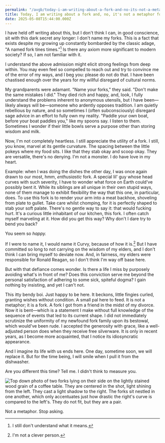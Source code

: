 ```yaml
---
permalink: "/avgb/today-i-am-writing-about-a-fork-and-no-its-not-a-metaphor-for-anything-please-stop-asking/index.html"
title: Today, I am writing about a fork and, no, it's not a metaphor for anything please stop asking
date: 2025-05-08T15:44:00.000Z
---
```


I have held off writing about this, but I don't think I can, in good conscience, sit with this dark secret any longer: I don't name my forks. This is a fact that exists despite my growing up constantly bombarded by the classic adage, "A named fork tines times."[^1] Is there any axiom more significant to modern society? If so, I am not familiar with it. 

I understand the above admission might elicit strong feelings from deep within. You may even feel so compelled to reach out and try to convince me of the error of my ways, and I beg you: please do not do that. I have been chastised enough over the years for my willful disregard of cultural norms.

My grandparents were adamant. "Name your forks," they said. "Don't make the same mistakes I did." They died rich and happy, and, look, I fully understand the problems inherent to anonymous utensils, but I have been—likely always will be—someone who ardently opposes tradition. I am quietly rebellious by nature, and so sometimes I (often subconsciously) disregard sage advice in an effort to fully own my reality. "Paddle your own boat, before your boat paddles you," like my spoons say. I listen to them. Sometimes I wonder if their little bowls serve a purpose other than storing wisdom and milk.

Now, I'm not completely heartless. I still appreciate the utility of a fork. I still, you know, marvel at its gentle curvature. The spacing between the little pokeys where my food sits. I like that they stab okay and scoop okay. They are versatile, there's no denying. I'm not a monster. I do have love in my heart.

Example: when I was doing the dishes the other day, I was once again drawn to our most, hmm, *enthusiastic* fork. A special lil' guy whose head curves with such severity, I have to wonder what force on Earth could've possibly bent it. While its siblings are all unique in their own stupid ways, none of them manage to exhibit flexibility the way that this one, in particular, does. To use this fork is to render your arm into a meat backhoe, shoveling from plate to gullet. Take care whilst chomping, for it is perfectly shaped to stab your soft palate. There's no gentle way to say it: that would fucking hurt. It's a curious little inhabitant of our kitchen, this fork. I often catch myself marveling at it. How did you get this way? Why don't I dare try to bend you back? 

You seem so *happy.*

If I were to name it, I would name it Curvy, because of how it is.[^2] But I have committed so long to not carrying on the wisdom of my elders, and I don't think I can bring myself to deviate now. And, in fairness, my elders were responsible for Ronald Reagan, so I don't think I'm way off base here.

But with that defiance comes wonder. Is there a life I miss by purposely avoiding what's in front of me? Does this conviction serve me beyond the personal satisfaction of adhering to some sick, spiteful dogma? I gain nothing by insisting, and yet I can't not.

This itty bendy boi. Just happy to be here. It beckons, little fingies curled, granting wishes without condition. A small pal here to feed. It is not a metaphor; it is a fork. A fork I got from a friend in the midst of my divorce. Now it is bent—which is a statement I make without full knowledge of the sequence of events that led to its current shape. I did not immediately scrutinize the uniformity of my newfound fork family upon its bestowal, which would've been rude. I accepted the generosity with grace, like a well-adjusted person does when they receive free silverware. It is only in recent years, as I become more acquainted, that I notice its idiosyncratic appearance.

And I imagine its life with us ends here. One day, sometime soon, we will replace it. But for the time being, I will smile when I pull it from the dishwasher. 

Are you different this time? Tell me. I didn't think to measure you.

![Top down photo of two forks lying on their side on the lightly stained wood grain of a coffee table. They are centered in the shot, light shining from the left. They cast a light shadow to the right. The forks sit nestled in one another, which only accentuates just how drastic the right's curve is compared to the left's. They do not fit, but they are a pair.](https://avgb.b-cdn.net/img/forks.jpg)

<div class="imgcap">Not a metaphor. Stop asking.</div>

[^1]: I still don't understand what it means.
[^2]: I'm not a clever person.